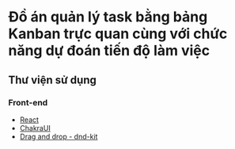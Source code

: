 
# Đồ án quản lý task bằng bảng Kanban trực quan cùng với chức năng dự đoán tiến độ làm việc



## Thư viện sử dụng
### Front-end
 - [React](https://react.dev/learn)
 - [ChakraUI](https://v2.chakra-ui.com/getting-started)
 - [Drag and drop - dnd-kit](https://docs.dndkit.com/introduction/installation)
